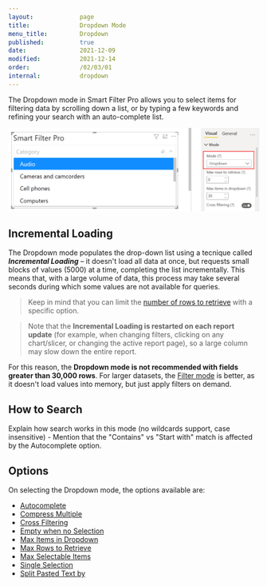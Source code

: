 ```yaml
---
layout:             page
title:              Dropdown Mode
menu_title:         Dropdown
published:          true
date:               2021-12-09
modified:           2021-12-14
order:              /02/03/01
internal:           dropdown
---
```

The Dropdown mode in Smart Filter Pro allows you to select items for filtering data by scrolling down a list, or by typing a few keywords and refining your search with an auto-complete list.

<img src="images/dropdown-mode.png" width="650">
 
## Incremental Loading

The Dropdown mode populates the drop-down list using a tecnique called ***Incremental Loading*** – it doesn't load all data at once, but requests small blocks of values (5000) at a time, completing the list incrementally. This means that, with a large volume of data, this process may take several seconds during which some values are not available for queries.  

> Keep in mind that you can limit the [number of rows to retrieve](max-rows) with a specific option.

> Note that the **Incremental Loading is restarted on each report update** (for example, when changing filters, clicking on any chart/slicer, or changing the active report page), so a large column may slow down the entire report.  

For this reason, the **Dropdown mode is not recommended with fields greater than 30,000 rows**. For larger datasets, the [Filter mode](filter) is better, as it doesn't load values into memory, but just apply filters on demand.


## How to Search

<todo>Explain how search works in this mode (no wildcards support, case insensitive) - Mention that the "Contains" vs "Start with" match is affected by the Autocomplete option.</todo>


## Options

On selecting the Dropdown mode, the options available are:
- [Autocomplete](autocomplete)
- [Compress Multiple](compress-multiple)
- [Cross Filtering](cross-filtering)
- [Empty when no Selection](empty-when-no-selection)
- [Max Items in Dropdown](max-items-in-dropdown)
- [Max Rows to Retrieve](max-rows)
- [Max Selectable Items](max-selectable-items)
- [Single Selection](single-selection)
- [Split Pasted Text by](split-pasted-text)